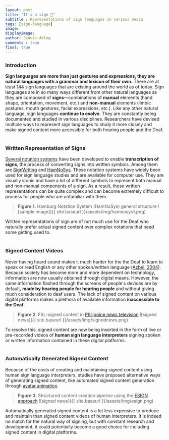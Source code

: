 ```yaml
---
layout: post
title: "It's a sign 🤟"
subtitle : Representations of sign languages in various media
tags: [sign-language]
image: 
displayimage: 
author: Jennie Ablog
comments : true
final: true
---
```


### Introduction

<strong>Sign languages are more than just gestures and expressions, they are natural languages with a grammar and lexicon of their own.</strong> There are at least [144](https://www.ethnologue.com/subgroups/sign-language) sign languages that are existing around the world as of today. Sign languages are in so many ways different from other natural languages as they are composed of <strong>signs</strong>⁠—combinations of <strong>manual</strong> elements (hand shape, orientation, movement, etc.) and <strong>non-manual</strong> elements (limbic postures, mouth gestures, facial expressions, etc.). Like any other natural language, sign languages <strong>continue to evolve</strong>. They are constantly being documented and studied in various disciplines. Researchers have devised multiple ways to represent sign languages to study it more closely and make signed content more accessible for both hearing people and the Deaf.<br><br>

### Written Representation of Signs

[Several notation systems](https://aslfont.github.io/Symbol-Font-For-ASL/ways-to-write.html) have been developed to enable <strong>transcription of signs</strong>, the process of converting signs into written symbols. Among them are [SignWriting](http://signwriting.com/) and [HamNoSys](https://www.sign-lang.uni-hamburg.de/dgs-korpus/index.php/hamnosys-97.html). These notation systems have widely been used for sign language studies and are available for computer use. They are visually iconic and have a lot of different symbols to represent both manual and non-manual components of a sign. As a result, these written representations can be quite complex and can become extremely difficult to process for people who are unfamiliar with them.<br>

><strong>Figure 1.</strong> Hamburg Notation System (HamNoSys) general structure
 ![sample image]({{ site.baseurl }}/assets/img/hamnosys1.png)

Written representations of sign are of not much use for the Deaf who naturally prefer actual signed content over complex notations that need some getting used to.<br><br>

### Signed Content Videos

Never having heard sound makes it much harder for the the Deaf to learn to speak or read English or any other spoken/written language [(Azbel, 2004)](http://psych.nyu.edu/pelli/docs/azbel2004intel.pdf). Because society has become more and more dependent on technology, information are now usually obtained through digital means. However, the same information flashed through the screens of people's devices are by default, <strong>made by hearing people for hearing people</strong> and without giving much consideration to deaf users. The lack of signed content on various digital platforms makes a plethora of available information  <strong>inaccessible to the Deaf</strong>.<br>

><strong>Figure 2.</strong> FSL-signed content in [Philippine news television](https://www.youtube.com/watch?v=IVNSfODbuSA)
 ![signed news]({{ site.baseurl }}/assets/img/signednews.png)

To resolve this, signed content are now being inserted in the form of live or pre-recorded videos of <strong>human sign language interpreters</strong> signing spoken or written information contained in these digital platforms.<br><br>

<!-- Automatically Generated Signed Content -->

### Automatically Generated Signed Content

Because of the costs of creating and maintaining signed content using human sign language interpreters, studies have proposed alternative ways of generating signed content, like automated signed content generation through [avatar animation](http://vh.cmp.uea.ac.uk/index.php/JASigning). 

> <strong>Figure 3.</strong> Structured content creation pipeline using the [ESIGN approach](http://www.visicast.cmp.uea.ac.uk/Papers/eSIGNApproach.pdf)
![signed news]({{ site.baseurl }}/assets/img/esign.png)

Automatically generated signed content is a lot less expensive to produce and maintain than signed content videos of human interpreters. It is indeed no match for the natural way of signing, but with constant research and development, it could potentially become a good choice for including signed content in digital platforms.<br><br>

<!-- <h2>Up next: Creating sign language dictionaries</h2> -->

<!-- <h4>Sign Language Dictionaries</h4>
Many sign language dictionaries can now be found online. These are composed of type-written text and their sign equivalent in the form of videos of humans signing the text. However, this approach of providing signed content for individual words is generally <strong>expensive</strong> to maintain for the following reasons:
 <strong>(1)</strong> a large amount of memory is required on the server side to store signed content, 
 <strong>(2)</strong> bandwidth affects the quality of transmitted signed content which may affect intelligibility of the sign, and
 <strong>(3)</strong> actual humans are needed to sign which is time-and-space consuming.<br><br>

<h4>Synthetic Sign Animations</h4>
Because of the difficulties previously referenced, several alternative solutions have been presented by different studies. One of these is to provide signed content through <strong>synthetic animation</strong>.<br><br>

<h4>A System for Creating HamNoSys-based Dictionaries</h4>
In 2016, Kaur, K. and Kumar, P. proposed a system for creating an HamNoSys-based Indian Sign Language HamNoSys-based dictionary. The proposed system stores sign language data in terms of <strong>sign gloss</strong> and its corresponding <strong>HamNoSys transcription</strong>. From HamNoSys transcriptions, the system generates <strong>SiGML</strong> which is used to produce animation data for a signing avatar.

<br> -->
